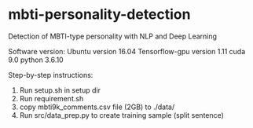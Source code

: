 # mbti-personality-detection
Detection of MBTI-type personality with NLP and Deep Learning

Software version: Ubuntu version 16.04
Tensorflow-gpu version 1.11
cuda 9.0
python 3.6.10

Step-by-step instructions:
1. Run setup.sh in setup dir 
2. Run requirement.sh
3. copy mbti9k_comments.csv file (2GB) to ./data/
4. Run src/data_prep.py to create training sample (split sentence)
